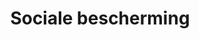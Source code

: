 ---
title: Sociale bescherming
slug : sociale-bescherming
description: "De tweede jaar CMO maakte in 2016 de wenskaart voor de NGO 'FOS'. Yoeri maakte een grafisch beeld dat perfect vertolkt waar de organisatie voor staat"
type: intern
members:
    - name : Yoeri De Sloovere
      major: Crossmedia-ontwerp
      minor: Graphic Design
      academic-year: 2de jaar
thumbnail:
    url: thumb.jpg
    alt: ""
    height: 1
    width: 1
    text-color: "e62d28"
    background-color: "e62d28"
media:
    - url : 2.kaart.jpg
      type: image
created: 20/01/2017
order: 7
---